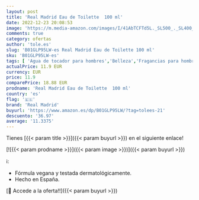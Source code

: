```yaml
---
layout: post
title: 'Real Madrid Eau de Toilette  100 ml'
date: 2022-12-23 20:08:53
image: 'https://m.media-amazon.com/images/I/41AbTCFTd5L._SL500_._SL400_.jpg'
comments: true
category: ofertas
author: 'tole.es'
slug: 'B01GLP95LW-es Real Madrid Eau de Toilette 100 ml'
sku: 'B01GLP95LW-es'
tags: [ 'Agua de tocador para hombres','Belleza','Fragancias para hombres','Perfumes y fragancias','de','eau','real madrid','toilette','🇪🇸', ]
actualPrice: 11.9 EUR
currency: EUR
price: 11.9
comparePrice: 18.88 EUR
prodname: 'Real Madrid Eau de Toilette  100 ml'
country: 'es'
flag: '🇪🇸'
brand: 'Real Madrid'
buyurl: 'https://www.amazon.es/dp/B01GLP95LW/?tag=tolees-21'
descuento: '36.97'
average: '11.3375'
---
```


Tienes [{{< param title >}}]({{< param buyurl >}}) en el siguiente enlace!

[![{{< param prodname >}}]({{< param image >}})]({{< param buyurl >}})

ℹ️:

- Fórmula vegana y testada dermatológicamente.
- Hecho en España.

[🛒 Accede a la oferta!!]({{< param buyurl >}})
